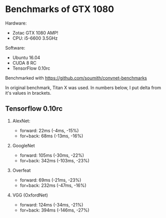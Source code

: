 # Benchmarks of GTX 1080

Hardware:
* Zotac GTX 1080 AMP!
* CPU: i5-6600 3.5GHz

Software:
* Ubuntu 16.04
* CUDA 8 RC
* TensorFlow 0.10rc

Benchmarked with https://github.com/soumith/convnet-benchmarks

In original benchmark, Titan X was used. In numbers below, I put delta from it's values in brackets.

## Tensorflow 0.10rc

1. AlexNet:
    * forward: 22ms (-4ms, -15%)
    * for+back: 68ms (-13ms, -16%)

2. GoogleNet
    * forward: 105ms (-30ms, -22%)
    * for+back: 342ms (-103ms, -23%)

3. Overfeat
   * forward: 69ms (-21ms, -23%)
   * for+back: 232ms (-47ms, -16%)

4. VGG (OxfordNet)
   * forward: 124ms (-34ms, -21%)
   * for+back: 394ms (-146ms, -27%)

